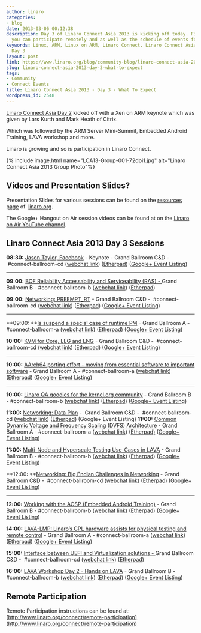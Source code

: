 ```yaml
---
author: linaro
categories:
- blog
date: 2013-03-06 00:12:38
description: Day 3 of Linaro Connect Asia 2013 is kicking off today. Find out how
  you can participate remotely and as well as the schedule of events for Day 3.
keywords: Linux, ARM, Linux on ARM, Linaro Connect. Linaro Connect Asia 2013, LCA13,
  Day 3
layout: post
link: https://www.linaro.org/blog/community-blog/linaro-connect-asia-2013-day-3-what-to-expect/
slug: linaro-connect-asia-2013-day-3-what-to-expect
tags:
- Community
- Connect Events
title: Linaro Connect Asia 2013 - Day 3 - What To Expect
wordpress_id: 2548
---
```


[Linaro Connect Asia Day 2](http://www.linaro.org/2013/03/04/open-collaboration-is-key-linaro-connect-day-2/) kicked off with a Xen on ARM keynote which was given by Lars Kurth and Mark Heath of Citrix.



Which was followed by the ARM Server Mini-Summit, Embedded Android Training, LAVA workshop and more.

Linaro is growing and so is participation in Linaro Connect.

{% include image.html name="LCA13-Group-001-72dpi1.jpg" alt="Linaro Connect Asia 2013 Group Photo"%}


## Videos and Presentation Slides?


Presentation Slides for various sessions can be found on the [resources page](http://www.linaro.org/linux-on-arm/presentations) of  [linaro.org](http://www.linaro.org/).

The Google+ Hangout on Air session videos can be found at on the [Linaro on Air YouTube channel](http://www.youtube.com/user/LinaroOnAir).


## Linaro Connect Asia 2013 Day 3 Sessions


**08:30:** [Jason Taylor, Facebook](http://lca-13.zerista.com/event/member/72662) - Keynote - Grand Ballroom C&D -  #connect-ballroom-cd ([webchat link](http://bit.ly/ZEmR2C)) ([Etherpad](http://pad.linaro.org/Jason-Taylor-Facebook-Keynote)) ([Google+ Event Listing](https://plus.google.com/events/c1u1umfq94hat4qvjn6pnjkh6j0))
** **

**09:00:** [BOF Reliability Accessability and Serviceability (RAS) - ](http://lca-13.zerista.com/event/member/72851)Grand Ballroom B - #connect-ballroom-b ([webchat link](http://bit.ly/12easrG)) ([Etherpad](http://pad.linaro.org/BOF-20Reliability-20Accessability-20and-20Serviceability-20-RAS-))

**09:00:** [Networking: PREEMPT_RT](http://lca-13.zerista.com/event/member/72354) - Grand Ballroom C&D -  #connect-ballroom-cd ([webchat link](http://bit.ly/ZEmR2C)) ([Etherpad](http://pad.linaro.org/Networking-PREEMPT-RT)) ([Google+ Event Listing](https://plus.google.com/events/cgrt56jbh541r5k3eserhi9jj00))
** **

**09:00: **[Is suspend a special case of runtime PM](http://lca-13.zerista.com/event/member/72364) - Grand Ballroom A - #connect-ballroom-a ([webchat link](http://bit.ly/1459EAx)) ([Etherpad](http://pad.linaro.org/is-suspend-a-special-case-of-runtime-PM)) ([Google+ Event Listing](https://plus.google.com/events/cocqakq65oeqfh1ilpbe5stun4c))

**10:00:** [KVM for Core, LEG and LNG](http://lca-13.zerista.com/event/member/72523) - Grand Ballroom C&D -  #connect-ballroom-cd ([webchat link](http://bit.ly/ZEmR2C)) ([Etherpad](http://pad.linaro.org/KVM-for-Core-LEG-and-LNG)) ([Google+ Event Listing](https://plus.google.com/events/ceoa3ae9spu13ffqi3dta67m6bs))
** **

**10:00:** [AArch64 porting effort - moving from essential software to important software](http://lca-13.zerista.com/event/member/72395) - Grand Ballroom A - #connect-ballroom-a ([webchat link](http://bit.ly/1459EAx)) ([Etherpad](http://pad.linaro.org/AArch64-porting-effort-moving-from-essential-software-to-important-software)) ([Google+ Event Listing](https://plus.google.com/events/c4pmt4m190leth0bh063qrbqp40))
** **

**10:00:** [Linaro QA goodies for the kernel.org community](http://lca-13.zerista.com/event/member/72379) - Grand Ballroom B - #connect-ballroom-b ([webchat link](http://bit.ly/12easrG)) ([Etherpad](http://pad.linaro.org/Linaro-QA-goodies-for-the-kernel-org-community)) ([Google+ Event Listing](https://plus.google.com/events/cu0v452fcoqemmf2r0rul7kq3s0))

**11:00:** [Networking: Data Plan](http://lca-13.zerista.com/event/member/72356) -  Grand Ballroom C&D -  #connect-ballroom-cd ([webchat link](http://bit.ly/ZEmR2C)) ([Etherpad](http://pad.linaro.org/Networking-Data-Plan)) (Google+ Event Listing)
**11:00:** [Common Dynamic Voltage and Frequency Scaling (DVFS) Architecture](http://lca-13.zerista.com/event/member/72363) - Grand Ballroom A - #connect-ballroom-a ([webchat link](http://bit.ly/1459EAx)) ([Etherpad)](http://pad.linaro.org/Common-Dynamic-Voltage-and-Frequency-Scaling-DVFS-Architecture) ([Google+ Event Listing](https://plus.google.com/events/c42t0mu1sd5t285rik3f0tugp98))

**11:00:** [Multi-Node and Hyperscale Testing Use-Cases in LAVA](http://lca-13.zerista.com/event/member/72372) - Grand Ballroom B - #connect-ballroom-b ([webchat link](http://bit.ly/12easrG)) ([Etherpad](http://pad.linaro.org/Multi-Node-and-Hyperscale-Testing-Use-Cases-in-LAVA)) ([Google+ Event Listing](https://plus.google.com/events/cm2eqot1soku7rn4ps48htcifls))

**12:00: **[Networking: Big Endian Challenges in Networking](http://lca-13.zerista.com/event/member/72357) - Grand Ballroom C&D -  #connect-ballroom-cd ([webchat link](http://bit.ly/ZEmR2C)) ([Etherpad](http://pad.linaro.org/Networking-Big-Endian-Challenges-in-Networking)) ([Google+ Event Listing](https://plus.google.com/events/c4j8ct9co748g220hit9458g8ak))
****

**12:00:** [Working with the AOSP (Embedded Android Training)](http://lca-13.zerista.com/event/member/72386) - Grand Ballroom B - #connect-ballroom-b ([webchat link](http://bit.ly/12easrG)) ([Etherpad](http://pad.linaro.org/Working-with-the-AOSP-Embedded-Android-Training)) ([Google+ Event Listing](https://plus.google.com/events/c1olhuq870v08nc4soplkfoj4b0))

**14:00:** [LAVA-LMP: Linaro’s GPL hardware assists for physical testing and remote control](http://lca-13.zerista.com/event/member/72526) - Grand Ballroom A - #connect-ballroom-a ([webchat link](http://bit.ly/1459EAx)) ([Etherpad](http://pad.linaro.org/LAVA-LMP-Linaros-GPL-hardware-assists-for-physical-testing-and-remote-control)) ([Google+ Event Listing](https://plus.google.com/events/c4us5itd4iduesmbnmtrbu3qq8k))

**15:00:** [Interface between UEFI and Virtualization solutions - ](http://lca-13.zerista.com/event/member/73838)Grand Ballroom C&D -  #connect-ballroom-cd ([webchat link](http://bit.ly/ZEmR2C)) ([Etherpad](http://pad.linaro.org/Interface-20between-20UEFI-20and-20Virtualization-20solutions))

**16:00:** [LAVA Workshop Day 2 - Hands on LAVA](http://lca-13.zerista.com/event/member/72677) - Grand Ballroom B - #connect-ballroom-b ([webchat link](http://bit.ly/12easrG)) ([Etherpad](http://pad.linaro.org/LAVA-Workshop-Day-2-Hands-on-LAVA)) ([Google+ Event Listing](https://plus.google.com/events/co3k26mn1g69n1pib5k434gqrtg))


## Remote Participation


Remote Participation instructions can be found at: [http://www.linaro.org/connect/remote-participation](http://www.linaro.org/connect/remote-participation)